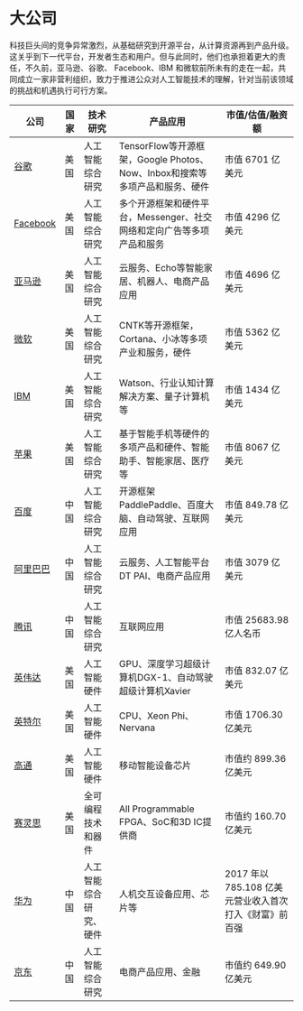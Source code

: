 # 大公司

科技巨头间的竞争异常激烈，从基础研究到开源平台，从计算资源再到产品升级。这关乎到下一代平台，开发者生态和用户。但与此同时，他们也承担着更大的责任，不久前，亚马逊、谷歌、 Facebook、IBM 和微软前所未有的走在一起，共同成立一家非营利组织，致力于推进公众对人工智能技术的理解，针对当前该领域的挑战和机遇执行可行方案。

公司|国家|技术研究|产品应用|市值/估值/融资额
---|---|---|---|---
[谷歌](https://www.google.com)|美国|人工智能综合研究|TensorFlow等开源框架，Google Photos、Now、Inbox和搜索等多项产品和服务、硬件|市值 6701 亿美元
[Facebook](https://www.facebook.com/)|美国|人工智能综合研究|多个开源框架和硬件平台，Messenger、社交网络和定向广告等多项产品和服务|市值 4296 亿美元
[亚马逊](https://www.amazon.com/)|美国|人工智能综合研究|云服务、Echo等智能家居、机器人、电商产品应用|市值 4696 亿美元
[微软](https://www.microsoft.com)|美国|人工智能综合研究|CNTK等开源框架，Cortana、小冰等多项产业和服务，硬件|市值 5362 亿美元
[IBM](https://www.ibm.com/)|美国|人工智能综合研究|Watson、行业认知计算解决方案、量子计算机等|市值 1434 亿美元
[苹果](http://www.apple.com/)|美国|人工智能综合研究|基于智能手机等硬件的多项产品和硬件、智能助手、智能家居、医疗等|市值 8067 亿美元
[百度](https://www.baidu.com/)|中国|人工智能综合研究|开源框架PaddlePaddle、百度大脑、自动驾驶、互联网应用|市值 849.78 亿美元
[阿里巴巴](http://www.alibabagroup.com)|中国|人工智能综合研究|云服务、人工智能平台 DT PAI、电商产品应用|市值 3079 亿美元
[腾讯](http://www.qq.com/)|中国|人工智能综合研究|互联网应用|市值 25683.98亿人名币
[英伟达](www.nvidia.com)|美国|人工智能硬件|GPU、深度学习超级计算机DGX-1、自动驾驶超级计算机Xavier|市值 832.07 亿美元
[英特尔](http://www.intel.com)|美国|人工智能硬件|CPU、Xeon Phi、Nervana|市值 1706.30 亿美元
[高通](https://www.qualcomm.com)|美国|人工智能硬件|移动智能设备芯片|市值约 899.36 亿美元
[赛灵思](https://www.xilinx.com)|美国|全可编程技术和器件|All Programmable FPGA、SoC和3D IC提供商|市值约 160.70 亿美元
[华为](http://www.huawei.com/cn/)|中国|人工智能综合研究、硬件|人机交互设备应用、芯片等|2017 年以 785.108 亿美元营业收入首次打入《财富》前百强
[京东](https://www.jd.com/)|中国|人工智能综合研究|电商产品应用、金融|市值约 649.90 亿美元
